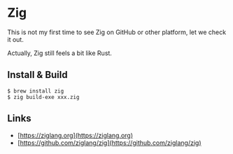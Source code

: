 # Zig

This is not my first time to see Zig on GitHub or other platform, let we check it out.

Actually, Zig still feels a bit like Rust.

## Install & Build

```Shell
$ brew install zig
$ zig build-exe xxx.zig
```


## Links

- [https://ziglang.org](https://ziglang.org)
- [https://github.com/ziglang/zig](https://github.com/ziglang/zig)
